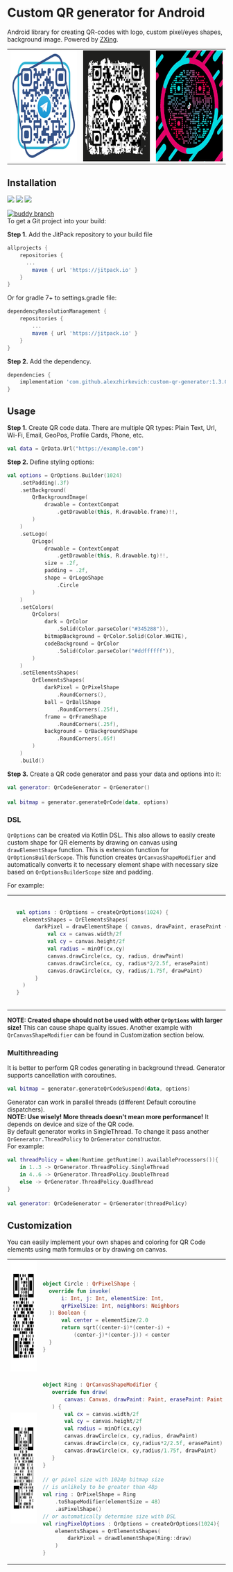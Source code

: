 # Сustom QR generator for Android
Android library for creating QR-codes with logo, custom pixel/eyes shapes, background image. Powered by <a href="https://github.com/zxing/zxing">ZXing</a>.

<table>
  <tr>
    <td><img src="./screenshots/telegram.png" width="256" height="256"></td>
    <td><img src="./screenshots/github.png" width="256" height="256"></td>
    <td><img src="./screenshots/tiktok.png" width="256" height="256"></td>
  </tr>
</table>


## Installation
[![](https://jitpack.io/v/alexzhirkevich/custom-qr-generator.svg)](https://jitpack.io/#alexzhirkevich/custom-qr-generator)
[![](https://jitpack.io/v/alexzhirkevich/custom-qr-generator/month.svg)](https://jitpack.io/#alexzhirkevich/custom-qr-generator)
[![](https://jitpack.io/v/alexzhirkevich/custom-qr-generator/week.svg)](https://jitpack.io/#alexzhirkevich/custom-qr-generator)

[![buddy branch](https://app.buddy.works/sashazhirkevich/custom-qr-generator/repository/branch/main/badge.svg?token=f4939d609eb20130ce54bd87d6215d10e9fcd3d746eb5723428dae2181e3fd3e "buddy branch")](https://app.buddy.works/sashazhirkevich/custom-qr-generator/repository/branch/main)
<br>To get a Git project into your build:

<b>Step 1.</b> Add the JitPack repository to your build file
```gradle
allprojects {
    repositories {
      ...
        maven { url 'https://jitpack.io' }
    }
}
```
Or for gradle 7+ to settings.gradle file:
```gradle
dependencyResolutionManagement {
    repositories {
        ...
        maven { url 'https://jitpack.io' }
    }
}
```

<b>Step 2.</b> Add the dependency.
```gradle
dependencies {
    implementation 'com.github.alexzhirkevich:custom-qr-generator:1.3.0-rc'
}
```


## Usage

<b>Step 1.</b> Create QR code data. There are multiple QR types: Plain Text, Url, Wi-Fi,
Email, GeoPos, Profile Cards, Phone, etc.

```kotlin
val data = QrData.Url("https://example.com")
```

<b>Step 2.</b> Define styling options:

```kotlin
val options = QrOptions.Builder(1024)
    .setPadding(.3f)
    .setBackground(
        QrBackgroundImage(
            drawable = ContextCompat
                .getDrawable(this, R.drawable.frame)!!,
        )
    )
    .setLogo(
        QrLogo(
            drawable = ContextCompat
                .getDrawable(this, R.drawable.tg)!!,
            size = .2f,
            padding = .2f,
            shape = QrLogoShape
                .Circle
        )
    )
    .setColors(
        QrColors(
            dark = QrColor
                .Solid(Color.parseColor("#345288")),
            bitmapBackground = QrColor.Solid(Color.WHITE),
            codeBackground = QrColor
                .Solid(Color.parseColor("#ddffffff")),
        )
    )
    .setElementsShapes(
        QrElementsShapes(
            darkPixel = QrPixelShape
                .RoundCorners(),
            ball = QrBallShape
                .RoundCorners(.25f),
            frame = QrFrameShape
                .RoundCorners(.25f),
            background = QrBackgroundShape
                .RoundCorners(.05f)
        )
    )
    .build()
```

<b>Step 3.</b> Create a QR code generator and pass your data and options into it:

```kotlin  
val generator: QrCodeGenerator = QrGenerator()
  
val bitmap = generator.generateQrCode(data, options)
```

### DSL

```QrOptions``` can be created via Kotlin DSL. This also allows to easily create custom shape for
QR elements by drawing on canvas using ```drawElementShape``` function. This is extension function
for ```QrOptionsBuilderScope```. This function creates ```QrCanvasShapeModifier``` and automatically
converts it to necessary element shape with necessary size based on ```QrOptionsBuilderScope``` size 
and padding.

For example:

<table align="center-vertical">
<td>
<img src="./screenshots/ring.png" width="256" height="256">
</td>
<td>

```kotlin  
val options : QrOptions = createQrOptions(1024) {
  elementsShapes = QrElementsShapes(
      darkPixel = drawElementShape { canvas, drawPaint, erasePaint ->
          val cx = canvas.width/2f
          val cy = canvas.height/2f
          val radius = minOf(cx,cy)
          canvas.drawCircle(cx, cy, radius, drawPaint)
          canvas.drawCircle(cx, cy, radius*2/2.5f, erasePaint)
          canvas.drawCircle(cx, cy, radius/1.75f, drawPaint)
      }
  )
}
```

</td>
</table>

<b>NOTE: Created shape should not be used with other ```QrOptions``` with larger size!</b> 
This can cause shape quality issues.
Another example with ```QrCanvasShapeModifier``` can be found in Customization section below.

### Multithreading

It is better to perform QR codes generating in background thread.
Generator supports cancellation with coroutines.

```kotlin  
val bitmap = generator.generateQrCodeSuspend(data, options)
```

Generator can work in parallel threads (different Default coroutine dispatchers).
<br><b>NOTE: Use wisely! More threads doesn't mean more performance!</b>
It depends on device and size of the QR code.<br>By default generator works in SingleThread.
To change it pass another ```QrGenerator.ThreadPolicy``` to ```QrGenerator``` constructor.<br>
For example:

```kotlin
val threadPolicy = when(Runtime.getRuntime().availableProcessors()){
    in 1..3 -> QrGenerator.ThreadPolicy.SingleThread
    in 4..6 -> QrGenerator.ThreadPolicy.DoubleThread
    else -> QrGenerator.ThreadPolicy.QuadThread
}

val generator: QrCodeGenerator = QrGenerator(threadPolicy)

```

## Customization

You can easily implement your own shapes and coloring for QR Code elements using math formulas or by drawing on canvas.

<table align="center-vertical">
<tr>
<td>
<img src="./screenshots/circlepixels.png" width="256" height="256">
</td>
<td>

```kotlin
object Circle : QrPixelShape {
  override fun invoke(
      i: Int, j: Int, elementSize: Int,
      qrPixelSize: Int, neighbors: Neighbors
  ): Boolean {
      val center = elementSize/2.0
      return sqrt((center-i)*(center-i) + 
          (center-j)*(center-j)) < center
  }
}
```

</td>
</tr>
<tr>
<td>
<img src="./screenshots/ring.png" width="256" height="256">
</td>
<td>

```kotlin  
object Ring : QrCanvasShapeModifier {
   override fun draw(
       canvas: Canvas, drawPaint: Paint, erasePaint: Paint
   ) {
       val cx = canvas.width/2f
       val cy = canvas.height/2f
       val radius = minOf(cx,cy)
       canvas.drawCircle(cx, cy,radius, drawPaint)
       canvas.drawCircle(cx, cy,radius*2/2.5f, erasePaint)
       canvas.drawCircle(cx, cy,radius/1.75f, drawPaint)
   }
}

// qr pixel size with 1024p bitmap size
// is unlikely to be greater than 48p
val ring : QrPixelShape = Ring
    .toShapeModifier(elementSize = 48)
    .asPixelShape()
// or automatically determine size with DSL
val ringPixelOptions : QrOptions = createQrOptions(1024){
    elementsShapes = QrElementsShapes(
        darkPixel = drawElementShape(Ring::draw)
    )
}
``` 

</td>
</tr>
</table>


